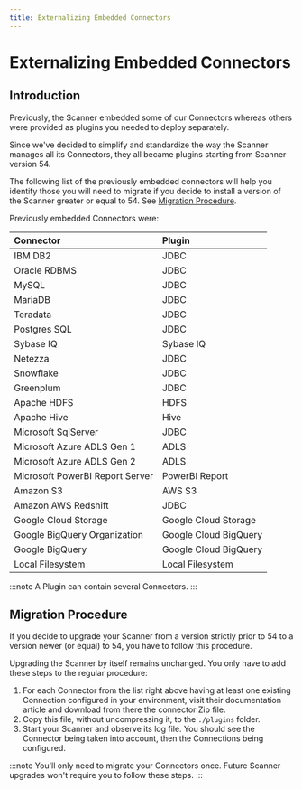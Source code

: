 ```yaml
---
title: Externalizing Embedded Connectors
---
```

# Externalizing Embedded Connectors

## Introduction

Previously, the Scanner embedded some of our Connectors whereas others were provided as plugins you needed to deploy separately.

Since we've decided to simplify and standardize the way the Scanner manages all its Connectors, they all became plugins starting from Scanner version 54.

The following list of the previously embedded connectors will help you identify those you will need to migrate if you decide to install a version of the Scanner greater or equal to 54. See [Migration Procedure](#migration-procedure).

Previously embedded Connectors were:

| Connector	| Plugin |
| :--- | :--- |
| IBM DB2 | JDBC |
| Oracle RDBMS | JDBC |
| MySQL	| JDBC |
| MariaDB |	JDBC |
| Teradata | JDBC |
| Postgres SQL | JDBC |
| Sybase IQ	| Sybase IQ |
| Netezza | JDBC |
| Snowflake	| JDBC |
| Greenplum	| JDBC |
| Apache HDFS | HDFS |
| Apache Hive | Hive |
| Microsoft SqlServer | JDBC |
| Microsoft Azure ADLS Gen 1 | ADLS |
| Microsoft Azure ADLS Gen 2 | ADLS |
| Microsoft PowerBI Report Server | PowerBI Report |
| Amazon S3	| AWS S3 |
| Amazon AWS Redshift | JDBC |
| Google Cloud Storage | Google Cloud Storage |
| Google BigQuery Organization | Google Cloud BigQuery |
| Google BigQuery | Google Cloud BigQuery |
| Local Filesystem | Local Filesystem |
 
:::note
A Plugin can contain several Connectors.
:::

## Migration Procedure

If you decide to upgrade your Scanner from a version strictly prior to 54 to a version newer (or equal) to 54, you have to follow this procedure.

Upgrading the Scanner by itself remains unchanged. You only have to add these steps to the regular procedure:

1. For each Connector from the list right above having at least one existing Connection configured in your environment, visit their documentation article and download from there the connector Zip file.
2. Copy this file, without uncompressing it, to the `./plugins` folder.
3. Start your Scanner and observe its log file. You should see the Connector being taken into account, then the Connections being configured.

:::note
You'll only need to migrate your Connectors once. Future Scanner upgrades won't require you to follow these steps.
:::